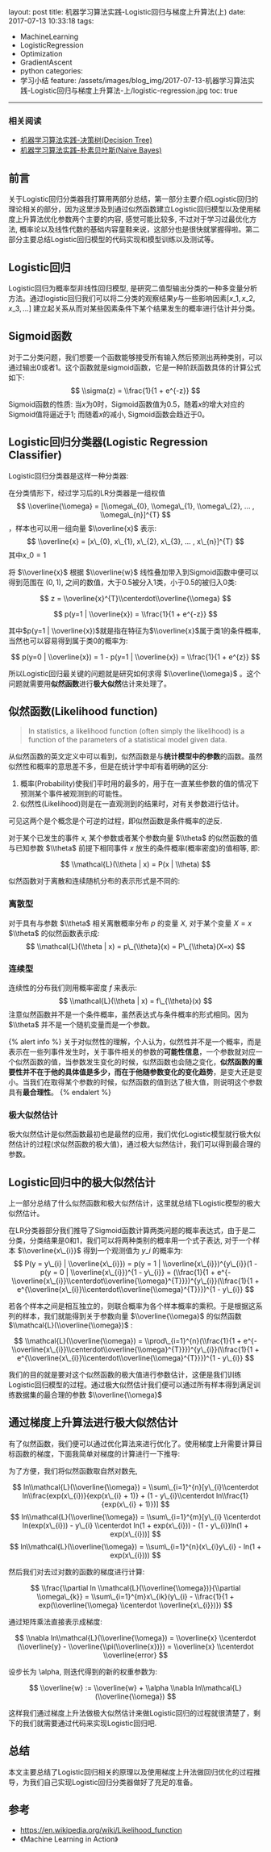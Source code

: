layout: post
title: 机器学习算法实践-Logistic回归与梯度上升算法(上)
date: 2017-07-13 10:33:18
tags:
 - MachineLearning
 - LogisticRegression
 - Optimization
 - GradientAscent
 - python
categories:
 - 学习小结
feature: /assets/images/blog_img/2017-07-13-机器学习算法实践-Logistic回归与梯度上升算法-上/logistic-regression.jpg
toc: true
---

### 相关阅读
- [机器学习算法实践-决策树(Decision Tree)](http://pytlab.org/2017/07/09/%E6%9C%BA%E5%99%A8%E5%AD%A6%E4%B9%A0%E7%AE%97%E6%B3%95%E5%AE%9E%E8%B7%B5-%E5%86%B3%E7%AD%96%E6%A0%91/)
- [机器学习算法实践-朴素贝叶斯(Naive Bayes)](http://pytlab.org/2017/07/11/%E6%9C%BA%E5%99%A8%E5%AD%A6%E4%B9%A0%E5%AE%9E%E8%B7%B5-%E6%9C%B4%E7%B4%A0%E8%B4%9D%E5%8F%B6%E6%96%AF-Naive-Bayes/)

## 前言

关于Logistic回归分类器我打算用两部分总结，第一部分主要介绍Logistic回归的理论相关的部分，因为这里涉及到通过似然函数建立Logistic回归模型以及使用梯度上升算法优化参数两个主要的内容, 感觉可能比较多, 不过对于学习过最优化方法, 概率论以及线性代数的基础内容童鞋来说，这部分也是很快就掌握得啦。第二部分主要总结Logistic回归模型的代码实现和模型训练以及测试等。

## Logistic回归
Logistic回归为概率型非线性回归模型, 是研究二值型输出分类的一种多变量分析方法。通过logistic回归我们可以将二分类的观察结果$y$与一些影响因素$[x\_{1}, x\_{2}, x\_{3}, ...]$ 建立起关系从而对某些因素条件下某个结果发生的概率进行估计并分类。

<!-- more -->

## Sigmoid函数
对于二分类问题，我们想要一个函数能够接受所有输入然后预测出两种类别，可以通过输出0或者1。这个函数就是sigmoid函数，它是一种阶跃函数具体的计算公式如下:
$$
\\sigma(z) = \\frac{1}{1 + e^{-z}}
$$
Sigmoid函数的性质: 当$x$为0时，Sigmoid函数值为0.5，随着$x$的增大对应的Sigmoid值将逼近于1; 而随着$x$的减小, Sigmoid函数会趋近于0。

## Logistic回归分类器(Logistic Regression Classifier)
Logistic回归分类器是这样一种分类器:

在分类情形下，经过学习后的LR分类器是一组权值
$$
\\overline{\\omega} = [\\omega\_{0}, \\omega\_{1}, \\omega\_{2}, ... , \\omega\_{n}]^{T}
$$
，样本也可以用一组向量 $\\overline{x}$ 表示:
$$
\\overline{x} = [x\_{0}, x\_{1}, x\_{2}, x\_{3}, ... , x\_{n}]^{T}
$$
其中$x\_{0} = 1$

将 $\\overline{x}$ 根据 $\\overline{w}$ 线性叠加带入到Sigmoid函数中便可以得到范围在 $(0, 1)$, 之间的数值，大于$0.5$被分入1类，小于$0.5$的被归入0类:

$$
z = \\overline{x}^{T}\\centerdot\\overline{\\omega}
$$

$$
p(y=1 | \\overline{x}) = \\frac{1}{1 + e^{-z}}
$$

其中$p(y=1 | \\overline{x})$就是指在特征为$\\overline{x}$属于类1的条件概率, 当然也可以容易得到属于类0的概率为:

$$
p(y=0 | \\overline{x}) = 1 - p(y=1 | \\overline{x}) = \\frac{1}{1 + e^{z}}
$$

所以Logistic回归最关键的问题就是研究如何求得 $\\overline{\\omega}$ 。这个问题就需要用**似然函数**进行**极大似然**估计来处理了。

## 似然函数(Likelihood function)

> In statistics, a likelihood function (often simply the likelihood) is a function of the parameters of a statistical model given data. 

从似然函数的英文定义中可以看到，似然函数是与**统计模型中的参数**的函数。虽然似然性和概率的意思差不多，但是在统计学中却有着明确的区分:
1. 概率(Probability)使我们平时用的最多的，用于在一直某些参数的值的情况下预测某个事件被观测到的可能性。
2. 似然性(Likelihood)则是在一直观测到的结果时，对有关参数进行估计。

可见这两个是个概念是个可逆的过程，即似然函数是条件概率的逆反.

对于某个已发生的事件 $x$, 某个参数或者某个参数向量 $\\theta$ 的似然函数的值与已知参数 $\\theta$ 前提下相同事件 $x$ 放生的条件概率(概率密度)的值相等, 即:

$$
\\mathcal{L}(\\theta | x) = P(x | \\theta)
$$

似然函数对于离散和连续随机分布的表示形式是不同的:

### 离散型
对于具有与参数 $\\theta$ 相关离散概率分布 $p$ 的变量 $X$, 对于某个变量 $X = x$ $\\theta$ 的似然函数表示成:
$$
\\mathcal{L}(\\theta | x) = p\_{\\theta}(x) = P\_{\\theta}(X=x)
$$

### 连续型
连续性的分布我们则用概率密度 $f$ 来表示:
$$
\\mathcal{L}(\\theta | x) = f\_{\\theta}(x)
$$
注意似然函数并不是一个条件概率，虽然表达式与条件概率的形式相同。因为 $\\theta$ 并不是一个随机变量而是一个参数。

{% alert info %}
关于对似然性的理解，个人认为，似然性并不是一个概率，而是表示在一些列事件发生时，关于事件相关的参数的<b>可能性信息</b>，一个参数就对应一个似然函数的值，当参数发生变化的时候，似然函数也会随之变化，<b>似然函数的重要性并不在于他的具体值是多少，而在于他随参数变化的变化趋势</b>，是变大还是变小。当我们在取得某个参数的时候，似然函数的值到达了极大值，则说明这个参数具有**最合理性**。
{% endalert %}

### 极大似然估计
极大似然估计是似然函数最初也是最然的应用，我们优化Logistic模型就行极大似然估计的过程(求似然函数的极大值)，通过极大似然估计，我们可以得到最合理的参数。

## Logistic回归中的极大似然估计
上一部分总结了什么似然函数和极大似然估计，这里就总结下Logistic模型的极大似然估计。

在LR分类器部分我们推导了Sigmoid函数计算两类问题的概率表达式，由于是二分类，分类结果是0和1，我们可以将两种类别的概率用一个式子表达, 对于一个样本 $\\overline{x\_{i}}$ 得到一个观测值为 $y\_{i}$ 的概率为:
$$
P(y = y\_{i} | \\overline{x\_{i}}) = p(y = 1 | \\overline{x\_{i}})^{y\_{i}}(1 - p(y = 0 | \\overline{x\_{i}})^{1 - y\_{i}} = (\\frac{1}{1 + e^{-\\overline{x\_{i}}\\centerdot\\overline{\\omega}^{T}}})^{y\_{i}}(\\frac{1}{1 + e^{\\overline{x\_{i}}\\centerdot\\overline{\\omega}^{T}}})^{1 - y\_{i}}
$$

若各个样本之间是相互独立的，则联合概率为各个样本概率的乘积。于是根据这系列的样本，我们就能得到关于参数向量 $\\overline{\\omega}$ 的似然函数 $\\mathcal{L}(\\overline{\\omega})$ :

$$
\\mathcal{L}(\\overline{\\omega}) = \\prod\_{i=1}^{n}(\\frac{1}{1 + e^{-\\overline{x\_{i}}\\centerdot\\overline{\\omega}^{T}}})^{y\_{i}}(\\frac{1}{1 + e^{\\overline{x\_{i}}\\centerdot\\overline{\\omega}^{T}}})^{1 - y\_{i}}
$$

我们的目的就是要对这个似然函数的极大值进行参数估计，这便是我们训练Logistic回归模型的过程。通过极大似然估计我们便可以通过所有样本得到满足训练数据集的最合理的参数 $\\overline{\\omega}$

## 通过梯度上升算法进行极大似然估计

有了似然函数，我们便可以通过优化算法来进行优化了。使用梯度上升需要计算目标函数的梯度，下面我简单对梯度的计算进行一下推导:

为了方便，我们将似然函数取自然对数先,

$$
ln\\mathcal{L}(\\overline{\\omega}) = \\sum\_{i=1}^{n}[y\_{i}\\centerdot ln\\frac{exp(x\_{i})}{exp(x\_{i} + 1)} + (1 - y\_{i}\\centerdot ln\\frac{1}{exp(x\_{i} + 1)})]
$$
$$
ln\\mathcal{L}(\\overline{\\omega}) = \\sum\_{i=1}^{m}[y\_{i} \\centerdot ln(exp(x\_{i})) - y\_{i} \\centerdot ln(1 + exp(x\_{i})) - (1 - y\_{i})ln(1 + exp(x\_{i}))]
$$
$$
ln\\mathcal{L}(\\overline{\\omega}) = \\sum\_{i=1}^{n}(x\_{i}y\_{i} - ln(1 + exp(x\_{i})))
$$

然后我们对去过对数的函数的梯度进行计算:

$$
\\frac{\\partial ln \\mathcal{L}(\\overline{\\omega})}{\\partial \\omega\_{k}} = \\sum\_{i=1}^{m}x\_{ik}(y\_{i} - \\frac{1}{1 + exp(\\overline{\\omega} \\centerdot \\overline{x\_{i}})})
$$

通过矩阵乘法直接表示成梯度:

$$
\\nabla ln\\mathcal{L}(\\overline{\\omega}) = \\overline{x} \\centerdot (\\overline{y} - \\overline{\\pi(\\overline{x})}) = \\overline{x} \\centerdot \\overline{error}
$$

设步长为 \\alpha, 则迭代得到的新的权重参数为:

$$
\\overline{w} := \\overline{w} + \\alpha \\nabla ln\\mathcal{L}(\\overline{\\omega})
$$

这样我们通过梯度上升法做极大似然估计来做Logistic回归的过程就很清楚了，剩下的我们就需要通过代码来实现Logistic回归吧.

## 总结
本文主要总结了Logistic回归相关的原理以及使用梯度上升法做回归优化的过程推导，为我们自己实现Logistic回归分类器做好了充足的准备。

## 参考
- https://en.wikipedia.org/wiki/Likelihood_function
- 《Machine Learning in Action》
